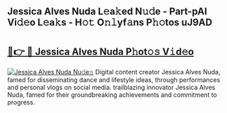 ## Jessica Alves Nuda L𝚎a𝚔ed N𝚞𝚍e - Part-pAI Vi𝚍𝚎o L𝚎a𝚔s - H𝚘𝚝 O𝚗𝚕yf𝚊ns P𝚑𝚘tos uJ9AD

# <h2><a href="http://kf3ag5o.oniu.top/?m=Jessica+Alves+Nuda">🔗👉 🔴 Jessica Alves Nuda P𝚑ot𝚘𝚜 V𝚒d𝚎o</a></h2>

[![Jessica Alves Nuda Nu𝚍e𝚜](https://i.imgur.com/0qMVB7G.gif)](http://kf3ag5o.oniu.top/?m=Jessica+Alves+Nuda)
Digital content creator Jessica Alves Nuda, famed for disseminating dance and lifestyle ideas, through performances and personal vlogs on social media. trailblazing innovator Jessica Alves Nuda, famed for their groundbreaking achievements and commitment to progress.  
